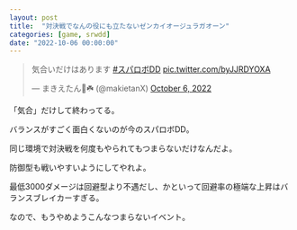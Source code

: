 ```yaml
---
layout: post
title:  "対決戦でなんの役にも立たないゼンカイオージュラガオーン"
categories: [game, srwdd]
date: "2022-10-06 00:00:00"
---
```


<blockquote class="twitter-tweet tw-align-center"><p lang="ja" dir="ltr">気合いだけはあります <a href="https://twitter.com/hashtag/%E3%82%B9%E3%83%91%E3%83%AD%E3%83%9CDD?src=hash&amp;ref_src=twsrc%5Etfw">#スパロボDD</a> <a href="https://t.co/byJJRDYOXA">pic.twitter.com/byJJRDYOXA</a></p>&mdash; まきえたん🥦☘️ (@makietanX) <a href="https://twitter.com/makietanX/status/1577905021101957121?ref_src=twsrc%5Etfw">October 6, 2022</a></blockquote> <script async src="https://platform.twitter.com/widgets.js" charset="utf-8"></script>

「気合」だけして終わってる。

バランスがすごく面白くないのが今のスパロボDD。

同じ環境で対決戦を何度もやられてもつまらないだけなんだよ。

防御型も戦いやすいようにしてやれよ。

最低3000ダメージは回避型より不遇だし、かといって回避率の極端な上昇はバランスブレイカーすぎる。

なので、もうやめようこんなつまらないイベント。
